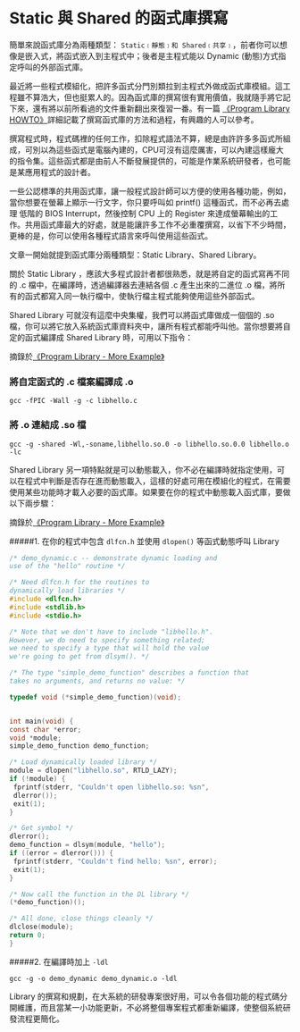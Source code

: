 # Static 與 Shared 的函式庫撰寫

簡單來說函式庫分為兩種類型： `Static﹝靜態﹞和 Shared﹝共享﹞`，前者你可以想像是嵌入式，將函式嵌入到主程式中；後者是主程式能以 Dynamic (動態)方式指定呼叫的外部函式庫。

最近將一些程式模組化，把許多函式分門別類拉到主程式外做成函式庫模組。這工程雖不算浩大，但也挺累人的。因為函式庫的撰寫很有實用價值，我就隨手將它記下來，還有將以前所看過的文件重新翻出來復習一番。有一篇 [《Program Library HOWTO》](http://www.tldp.org/HOWTO/Program-Library-HOWTO/index.html)詳細記載了撰寫函式庫的方法和過程，有興趣的人可以參考。

撰寫程式時，程式碼裡的任何工作，扣除程式語法不算，總是由許許多多函式所組成，可別以為這些函式是電腦內建的，CPU可沒有這麼厲害，可以內建這樣龐大的指令集。這些函式都是由前人不斷發展提供的，可能是作業系統研發者，也可能是某應用程式的設計者。

一些公認標準的共用函式庫，讓一般程式設計師可以方便的使用各種功能，例如，當你想要在螢幕上顯示一行文字，你只要呼叫如 printf() 這種函式，而不必再去處理 低階的 BIOS Interrupt，然後控制 CPU 上的 Register 來達成螢幕輸出的工作。共用函式庫最大的好處，就是能讓許多工作不必重覆撰寫，以省下不少時間，更棒的是，你可以使用各種程式語言來呼叫使用這些函式。

文章一開始就提到函式庫分兩種類型：Static Library、Shared Library。

關於 Static Library ，應該大多程式設計者都很熟悉，就是將自定的函式寫再不同的 .c 檔中，在編譯時，透過編譯器去連結各個 .c 產生出來的二進位 .o 檔，將所有的函式都寫入同一執行檔中，使執行檔主程式能夠使用這些外部函式。

Shared Library 可就沒有這麼中央集權，我們可以將函式庫做成一個個的 .so 檔，你可以將它放入系統函式庫資料夾中，讓所有程式都能呼叫他。當你想要將自定的函式編譯成 Shared Library 時，可用以下指令：

摘錄於[《Program Library - More Example》](http://www.tldp.org/HOWTO/Program-Library-HOWTO/more-examples.html#AEN300)

### 將自定函式的 .c 檔案編譯成 .o
```
gcc -fPIC -Wall -g -c libhello.c
```
### 將 .o 連結成 .so 檔
```
gcc -g -shared -Wl,-soname,libhello.so.0 -o libhello.so.0.0 libhello.o -lc
```
Shared Library 另一項特點就是可以動態載入，你不必在編譯時就指定使用，可以在程式中判斷是否存在進而動態載入，這樣的好處可用在模組化的程式，在需要使用某些功能時才載入必要的函式庫。如果要在你的程式中動態載入函式庫，要做以下兩步驟：

摘錄於[《Program Library - More Example》](http://www.tldp.org/HOWTO/Program-Library-HOWTO/more-examples.html#AEN300)

#####1. 在你的程式中包含 `dlfcn.h` 並使用 `dlopen()` 等函式動態呼叫 Library

```c
/* demo_dynamic.c -- demonstrate dynamic loading and
use of the "hello" routine */

/* Need dlfcn.h for the routines to
dynamically load libraries */
#include <dlfcn.h>
#include <stdlib.h>
#include <stdio.h>

/* Note that we don't have to include "libhello.h".
However, we do need to specify something related;
we need to specify a type that will hold the value
we're going to get from dlsym(). */

/* The type "simple_demo_function" describes a function that
takes no arguments, and returns no value: */

typedef void (*simple_demo_function)(void);


int main(void) {
const char *error;
void *module;
simple_demo_function demo_function;

/* Load dynamically loaded library */
module = dlopen("libhello.so", RTLD_LAZY);
if (!module) {
 fprintf(stderr, "Couldn't open libhello.so: %sn",
 dlerror());
 exit(1);
}

/* Get symbol */
dlerror();
demo_function = dlsym(module, "hello");
if ((error = dlerror())) {
 fprintf(stderr, "Couldn't find hello: %sn", error);
 exit(1);
}

/* Now call the function in the DL library */
(*demo_function)();

/* All done, close things cleanly */
dlclose(module);
return 0;
}
```



#####2. 在編譯時加上 `-ldl`

```
gcc -g -o demo_dynamic demo_dynamic.o -ldl
```
Library 的撰寫和規劃，在大系統的研發專案很好用，可以令各個功能的程式碼分開維護，而且當某一小功能更新，不必將整個專案程式都重新編譯，使整個系統研發流程更簡化。
